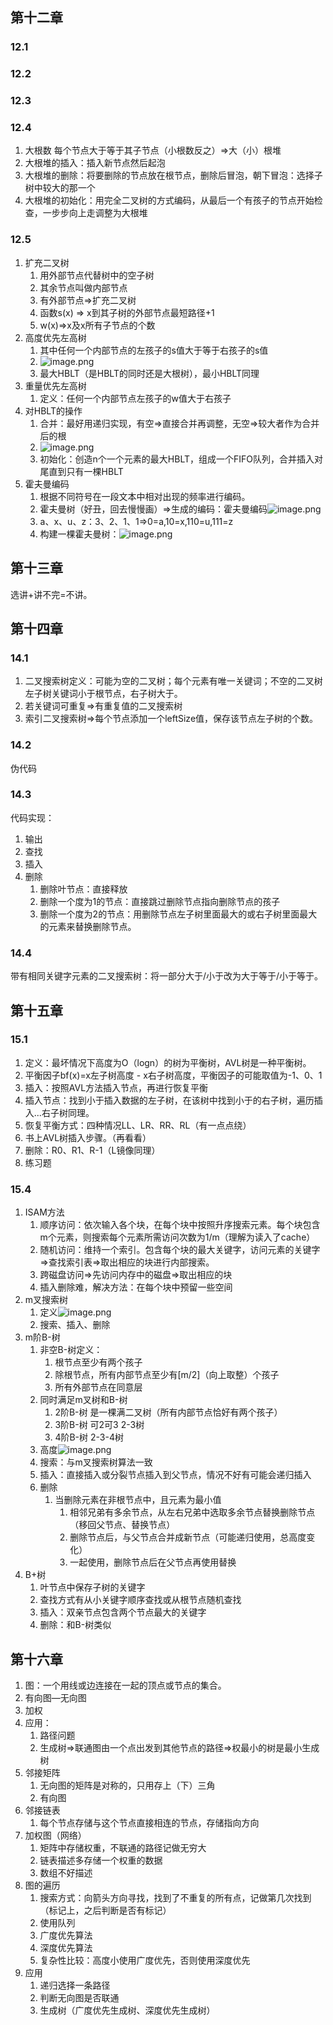 ## 第十二章
### 12.1
### 12.2
### 12.3
### 12.4
1. 大根数 每个节点大于等于其子节点（小根数反之）=>大（小）根堆
2. 大根堆的插入：插入新节点然后起泡
3. 大根堆的删除：将要删除的节点放在根节点，删除后冒泡，朝下冒泡：选择子树中较大的那一个
4. 大根堆的初始化：用完全二叉树的方式编码，从最后一个有孩子的节点开始检查，一步步向上走调整为大根堆
### 12.5
1. 扩充二叉树
	1. 用外部节点代替树中的空子树
	2. 其余节点叫做内部节点
	3. 有外部节点=>扩充二叉树
	4. 函数s(x) => x到其子树的外部节点最短路径+1
	5. w(x)=>x及x所有子节点的个数
2. 高度优先左高树
	1. 其中任何一个内部节点的左孩子的s值大于等于右孩子的s值
	2. ![image.png](https://tva1.sinaimg.cn/large/006xYMUYly1h7yvgvh7o4j30ma03kdh1.jpg)
	3. 最大HBLT（是HBLT的同时还是大根树），最小HBLT同理
3. 重量优先左高树
	1. 定义：任何一个内部节点左孩子的w值大于右孩子
4. 对HBLT的操作
	1. 合并：最好用递归实现，有空=>直接合并再调整，无空=>较大者作为合并后的根
	2. ![image.png](https://tva1.sinaimg.cn/large/006xYMUYly1h7yweqi59kj30oe0ht782.jpg)
	3. 初始化：创造n个一个元素的最大HBLT，组成一个FIFO队列，合并插入对尾直到只有一棵HBLT
5. 霍夫曼编码
	1. 根据不同符号在一段文本中相对出现的频率进行编码。
	2. 霍夫曼树（好丑，回去慢慢画）=>生成的编码：霍夫曼编码![image.png](https://tva1.sinaimg.cn/large/006xYMUYly1h7ywxf1hc1j306o08lmxx.jpg)
	3. a、x、u、z：3、2、1、1=>0=a,10=x,110=u,111=z
	4. 构建一棵霍夫曼树：![image.png](https://tva1.sinaimg.cn/large/006xYMUYly1h7yx3uhptzj30fn0do76r.jpg)


## 第十三章
选讲+讲不完=不讲。

## 第十四章
### 14.1
1. 二叉搜索树定义：可能为空的二叉树；每个元素有唯一关键词；不空的二叉树左子树关键词小于根节点，右子树大于。
2. 若关键词可重复=>有重复值的二叉搜索树
3. 索引二叉搜索树=>每个节点添加一个leftSize值，保存该节点左子树的个数。
### 14.2
伪代码

### 14.3
代码实现：
1. 输出
2. 查找
3. 插入
4. 删除
	1. 删除叶节点：直接释放
	2. 删除一个度为1的节点：直接跳过删除节点指向删除节点的孩子
	3. 删除一个度为2的节点：用删除节点左子树里面最大的或右子树里面最大的元素来替换删除节点。

### 14.4
带有相同关键字元素的二叉搜索树：将一部分大于/小于改为大于等于/小于等于。

## 第十五章
### 15.1
1. 定义：最坏情况下高度为O（logn）的树为平衡树，AVL树是一种平衡树。
2. 平衡因子bf(x)=x左子树高度 - x右子树高度，平衡因子的可能取值为-1、0、1
3. 插入：按照AVL方法插入节点，再进行恢复平衡
4. 插入节点：找到小于插入数据的左子树，在该树中找到小于的右子树，遍历插入...右子树同理。
5. 恢复平衡方式：四种情况LL、LR、RR、RL（有一点点绕）
6. 书上AVL树插入步骤。（再看看）
7. 删除：R0、R1、R-1（L镜像同理）
8. 练习题

### 15.4
1. ISAM方法
	1. 顺序访问：依次输入各个块，在每个块中按照升序搜索元素。每个块包含m个元素，则搜索每个元素所需访问次数为1/m（理解为读入了cache）
	2. 随机访问：维持一个索引。包含每个块的最大关键字，访问元素的关键字=>查找索引表=>取出相应的块进行内部搜索。
	3. 跨磁盘访问=>先访问内存中的磁盘=>取出相应的块
	4. 插入删除难，解决方法：在每个块中预留一些空间
2. m叉搜索树
	1. 定义![image.png](https://tva1.sinaimg.cn/large/006xYMUYly1h8cqf7tjrgj30qv08sdjo.jpg)
	2. 搜索、插入、删除
3. m阶B-树
	1. 非空B-树定义：
		1. 根节点至少有两个孩子
		2. 除根节点，所有内部节点至少有[m/2]（向上取整）个孩子
		3. 所有外部节点在同意层
	2. 同时满足m叉树和B-树
		1. 2阶B-树 是一棵满二叉树（所有内部节点恰好有两个孩子）
		2. 3阶B-树 可2可3 2-3树
		3. 4阶B-树 2-3-4树
	3. 高度![image.png](https://tva1.sinaimg.cn/large/006xYMUYly1h8crhnqdyrj30ol03w3zb.jpg)
	4. 搜索：与m叉搜索树算法一致
	5. 插入：直接插入或分裂节点插入到父节点，情况不好有可能会递归插入
	6. 删除
		1. 当删除元素在非根节点中，且元素为最小值
			1. 相邻兄弟有多余节点，从左右兄弟中选取多余节点替换删除节点（移回父节点、替换节点）
			2. 删除节点后，与父节点合并成新节点（可能递归使用，总高度变化）
			3. 一起使用，删除节点后在父节点再使用替换
4. B+树
	1. 叶节点中保存子树的关键字
	2. 查找方式有从小关键字顺序查找或从根节点随机查找
	3. 插入：双亲节点包含两个节点最大的关键字
	4. 删除：和B-树类似

## 第十六章
1. 图：一个用线或边连接在一起的顶点或节点的集合。
2. 有向图—无向图
3. 加权
4. 应用：
	1. 路径问题
	2. 生成树=>联通图由一个点出发到其他节点的路径=>权最小的树是最小生成树
5. 邻接矩阵
	1. 无向图的矩阵是对称的，只用存上（下）三角
	2. 有向图
6. 邻接链表
	1. 每个节点存储与这个节点直接相连的节点，存储指向方向
7. 加权图（网络）
	1. 矩阵中存储权重，不联通的路径记做无穷大
	2. 链表描述多存储一个权重的数据
	3. 数组不好描述
8. 图的遍历
	1. 搜索方式：向箭头方向寻找，找到了不重复的所有点，记做第几次找到（标记上，之后判断是否有标记）
	2. 使用队列
	3. 广度优先算法
	4. 深度优先算法
	5. 复杂性比较：高度小使用广度优先，否则使用深度优先
9. 应用
	1. 递归选择一条路径
	2. 判断无向图是否联通
	3. 生成树（广度优先生成树、深度优先生成树）
<!--stackedit_data:
eyJoaXN0b3J5IjpbMTU1ODMwNzM4OSwxMzAwNzE4NDYyLDEzMT
A0OTc0MSwxNjEyMTI4OSwxNjEwOTUwNjc5LDE2NzA0NTExNzUs
OTA3MDU0NzAsMjAwODgxMDI2Miw3NTQxODI5ODAsMjQ0MTM1Mj
UzLC03Mjk1NzU0OTEsLTkwNzYyMDMyMiwtNDQ1NjE1MDYyLC00
NDE5NjExMjEsMjEwNDc1NjI2NywtMTYzMjAwODEyMiwtNjk4Nz
MwODA3LC0xMzUyNDQ2MzkxLC0xMzU2OTQ1MTA3LDE5NDEzMTc4
MzJdfQ==
-->